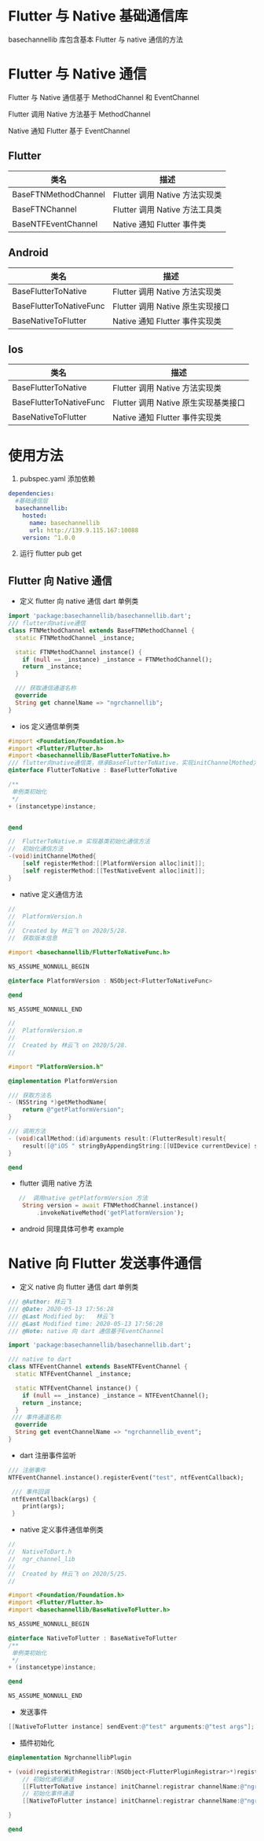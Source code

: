 # Flutter 与 Native 基础通信库

basechannellib 库包含基本 Flutter 与 native 通信的方法

# Flutter 与 Native 通信

Flutter 与 Native 通信基于 MethodChannel 和 EventChannel

Flutter 调用 Native 方法基于 MethodChannel

Native 通知 Flutter 基于 EventChannel

## Flutter

| 类名                 | 描述                           |
| -------------------- | ------------------------------ |
| BaseFTNMethodChannel | Flutter 调用 Native 方法实现类 |
| BaseFTNChannel       | Flutter 调用 Native 方法工具类 |
| BaseNTFEventChannel  | Native 通知 Flutter 事件类     |

## Android

| 类名                    | 描述                             |
| ----------------------- | -------------------------------- |
| BaseFlutterToNative     | Flutter 调用 Native 方法实现类   |
| BaseFlutterToNativeFunc | Flutter 调用 Native 原生实现接口 |
| BaseNativeToFlutter     | Native 通知 Flutter 事件实现类   |

## Ios

| 类名                    | 描述                                 |
| ----------------------- | ------------------------------------ |
| BaseFlutterToNative     | Flutter 调用 Native 方法实现类       |
| BaseFlutterToNativeFunc | Flutter 调用 Native 原生实现基类接口 |
| BaseNativeToFlutter     | Native 通知 Flutter 事件实现类       |

# 使用方法

1. pubspec.yaml 添加依赖

```yaml
dependencies:
  #基础通信层
  basechannellib:
    hosted:
      name: basechannellib
      url: http://139.9.115.167:10088
    version: ^1.0.0
```

2. 运行 flutter pub get

## Flutter 向 Native 通信

- 定义 flutter 向 native 通信 dart 单例类

```dart
import 'package:basechannellib/basechannellib.dart';
/// flutter向native通信
class FTNMethodChannel extends BaseFTNMethodChannel {
  static FTNMethodChannel _instance;

  static FTNMethodChannel instance() {
    if (null == _instance) _instance = FTNMethodChannel();
    return _instance;
  }

  /// 获取通信通道名称
  @override
  String get channelName => "ngrchannellib";
}
```

- ios 定义通信单例类

```objective-c
#import <Foundation/Foundation.h>
#import <Flutter/Flutter.h>
#import <basechannellib/BaseFlutterToNative.h>
/// flutter向native通信类，继承BaseFlutterToNative，实现initChannelMothed方法
@interface FlutterToNative : BaseFlutterToNative

/**
 单例类初始化
 */
+ (instancetype)instance;


@end
```

```objective-c
//  FlutterToNative.m 实现基类初始化通信方法
//  初始化通信方法
-(void)initChannelMothed{
    [self registerMethod:[[PlatformVersion alloc]init]];
    [self registerMethod:[[TestNativeEvent alloc]init]];
}
```

- native 定义通信方法

```objective-c
//
//  PlatformVersion.h
//
//  Created by 林云飞 on 2020/5/28.
//  获取版本信息

#import <basechannellib/FlutterToNativeFunc.h>

NS_ASSUME_NONNULL_BEGIN

@interface PlatformVersion : NSObject<FlutterToNativeFunc>

@end

NS_ASSUME_NONNULL_END

```

```objective-c
//
//  PlatformVersion.m
//
//  Created by 林云飞 on 2020/5/28.
//

#import "PlatformVersion.h"

@implementation PlatformVersion

/// 获取方法名
- (NSString *)getMethodName{
    return @"getPlatformVersion";
}

/// 调用方法
- (void)callMethod:(id)arguments result:(FlutterResult)result{
    result([@"iOS " stringByAppendingString:[[UIDevice currentDevice] systemVersion]]);
}

@end

```

- flutter 调用 native 方法

```dart
   //  调用native getPlatformVersion 方法
    String version = await FTNMethodChannel.instance()
        .invokeNativeMethod('getPlatformVersion');
```

- android 同理具体可参考 example

# Native 向 Flutter 发送事件通信

- 定义 native 向 flutter 通信 dart 单例类

```dart
/// @Author: 林云飞
/// @Date: 2020-05-13 17:56:28
/// @Last Modified by:   林云飞
/// @Last Modified time: 2020-05-13 17:56:28
/// @Note: native 向 dart 通信基于EventChannel

import 'package:basechannellib/basechannellib.dart';

/// native to dart
class NTFEventChannel extends BaseNTFEventChannel {
  static NTFEventChannel _instance;

  static NTFEventChannel instance() {
    if (null == _instance) _instance = NTFEventChannel();
    return _instance;
  }
 /// 事件通道名称
  @override
  String get eventChannelName => "ngrchannellib_event";
}

```

- dart 注册事件监听

```dart
/// 注册事件
NTFEventChannel.instance().registerEvent("test", ntfEventCallback);

 /// 事件回调
 ntfEventCallback(args) {
    print(args);
 }
```

- native 定义事件通信单例类

```objective-c
//
//  NativeToDart.h
//  ngr_channel_lib
//
//  Created by 林云飞 on 2020/5/25.
//

#import <Foundation/Foundation.h>
#import <Flutter/Flutter.h>
#import <basechannellib/BaseNativeToFlutter.h>

NS_ASSUME_NONNULL_BEGIN

@interface NativeToFlutter : BaseNativeToFlutter
/**
 单例类初始化
 */
+ (instancetype)instance;

@end

NS_ASSUME_NONNULL_END

```

- 发送事件

```objective-c
[[NativeToFlutter instance] sendEvent:@"test" arguments:@"test args"];
```

- 插件初始化

```objective-c
@implementation NgrchannellibPlugin

+ (void)registerWithRegistrar:(NSObject<FlutterPluginRegistrar>*)registrar {
    // 初始化通信通道
    [[FlutterToNative instance] initChannel:registrar channelName:@"ngrchannellib"];
    // 初始化事件通道
    [[NativeToFlutter instance] initChannel:registrar channelName:@"ngrchannellib_event"];

}

@end

```
